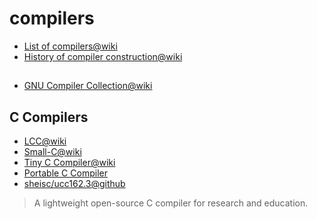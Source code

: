 # compilers

- [List of compilers@wiki](https://en.wikipedia.org/wiki/List_of_compilers)
- [History of compiler construction@wiki](https://en.wikipedia.org/wiki/History_of_compiler_construction)

## 
- [GNU Compiler Collection@wiki](https://en.wikipedia.org/wiki/GNU_Compiler_Collection)

## C Compilers
- [LCC@wiki](https://en.wikipedia.org/wiki/LCC_(compiler))
- [Small-C@wiki](https://en.wikipedia.org/wiki/Small-C)
- [Tiny C Compiler@wiki](https://en.wikipedia.org/wiki/Tiny_C_Compiler)
- [Portable C Compiler](https://en.wikipedia.org/wiki/Portable_C_Compiler)
- [sheisc/ucc162.3@github](https://github.com/sheisc/ucc162.3)
> A lightweight open-source C compiler for research and education.